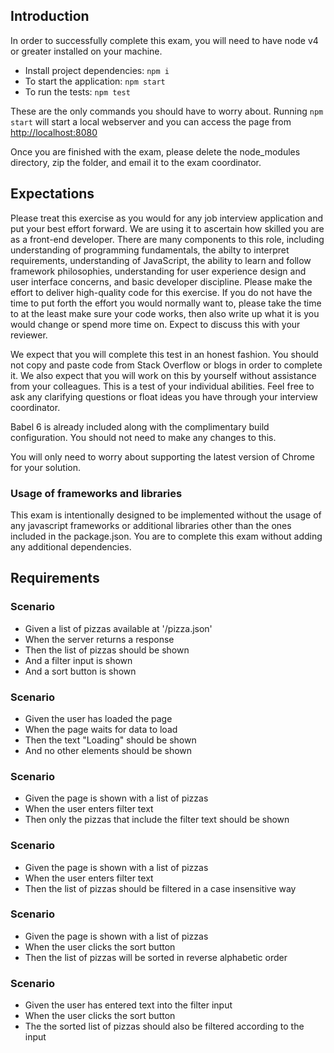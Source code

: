 ## Introduction

In order to successfully complete this exam, you will need to have node v4 or greater installed on your machine.

* Install project dependencies: `npm i`
* To start the application: `npm start`
* To run the tests: `npm test`

These are the only commands you should have to worry about. Running `npm start` will start a local webserver and you can access the page from [http://localhost:8080](http://localhost:8080)

Once you are finished with the exam, please delete the node_modules directory, zip the folder, and email it to the exam coordinator.

## Expectations

Please treat this exercise as you would for any job interview application and put your best effort forward. We are using it to ascertain how skilled you are as a front-end developer. There are many components to this role, including understanding of programming fundamentals, the abilty to interpret requirements, understanding of JavaScript, the ability to learn and follow framework philosophies, understanding for user experience design and user interface concerns, and basic developer discipline. Please make the effort to deliver high-quality code for this exercise. If you do not have the time to put forth the effort you would normally want to, please take the time to at the least make sure your code works, then also write up what it is you would change or spend more time on. Expect to discuss this with your reviewer.

We expect that you will complete this test in an honest fashion. You should not copy and paste code from Stack Overflow or blogs in order to complete it. We also expect that you will work on this by yourself without assistance from your colleagues. This is a test of your individual abilities. Feel free to ask any clarifying questions or float ideas you have through your interview coordinator. 

Babel 6 is already included along with the complimentary build configuration. You should not need to make any changes to this.

You will only need to worry about supporting the latest version of Chrome for your solution.

### Usage of frameworks and libraries

This exam is intentionally designed to be implemented without the usage of any javascript frameworks or additional libraries other than the ones included in the package.json. You are to complete this exam without adding any additional dependencies.

## Requirements

### Scenario

* Given a list of pizzas available at '/pizza.json'
* When the server returns a response
* Then the list of pizzas should be shown
* And a filter input is shown
* And a sort button is shown

### Scenario

* Given the user has loaded the page
* When the page waits for data to load
* Then the text "Loading" should be shown
* And no other elements should be shown

### Scenario

* Given the page is shown with a list of pizzas
* When the user enters filter text
* Then only the pizzas that include the filter text should be shown

### Scenario

* Given the page is shown with a list of pizzas
* When the user enters filter text
* Then the list of pizzas should be filtered in a case insensitive way

### Scenario

* Given the page is shown with a list of pizzas
* When the user clicks the sort button
* Then the list of pizzas will be sorted in reverse alphabetic order

### Scenario

* Given the user has entered text into the filter input
* When the user clicks the sort button
* The the sorted list of pizzas should also be filtered according to the input
